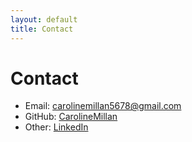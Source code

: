 ```yaml
---
layout: default
title: Contact
---
```


# Contact

- Email: carolinemillan5678@gmail.com  
- GitHub: [CarolineMillan](https://github.com/CarolineMillan)  
- Other: [LinkedIn](www.linkedin.com/in/caroline-millan)
